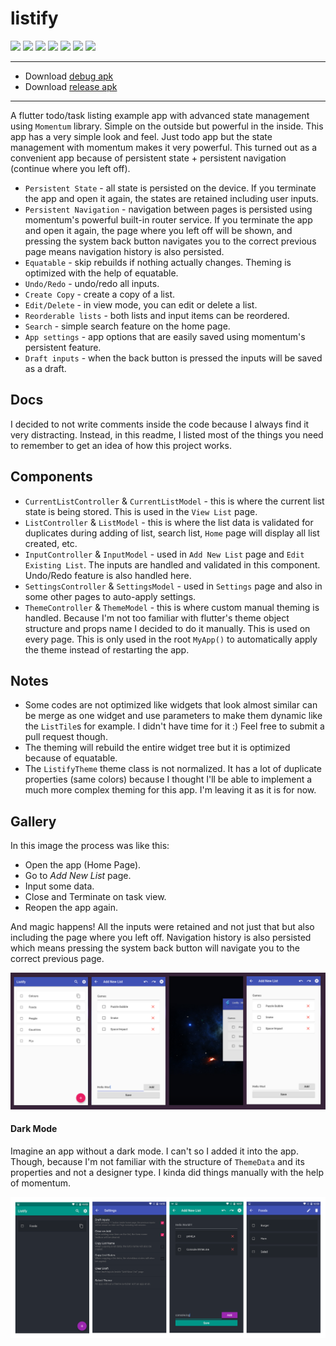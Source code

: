 # listify
<a href="https://flutter.dev/docs/development/tools/sdk/releases" target="_blank"><img src="https://img.shields.io/badge/flutter-1.17.0-blue"></a>
<a href="https://pub.dev/packages/momentum" target="_blank"><img src="https://img.shields.io/badge/momentum-1.1.7-blue"></a>
<a href="https://pub.dev/packages/relative_scale" target="_blank"><img src="https://img.shields.io/badge/relative_scale-1.0.7-blue"></a>
<a href="https://pub.dev/packages/shared_preferences" target="_blank"><img src="https://img.shields.io/badge/shared_preferences-^0.5.7+3-blue"></a>
<a href="https://pub.dev/packages/auto_size_text" target="_blank"><img src="https://img.shields.io/badge/auto_size_text-^2.1.0-blue"></a>
<a href="https://pub.dev/packages/flushbar" target="_blank"><img src="https://img.shields.io/badge/flushbar-^1.10.4-blue"></a>
<a href="https://codemagic.io/apps/5ee250e7c2d47368630a87ea/5ee2546c10f7b765a8b3f636/latest_build" target="_blank"><img src="https://api.codemagic.io/apps/5ee250e7c2d47368630a87ea/5ee2546c10f7b765a8b3f636/status_badge.svg"></a>

---

- Download [debug apk](https://api.codemagic.io/artifacts/8cf54cac-8fc8-4264-a2f4-8271cd04ee3e/0b62a96c-2be2-4a19-ab71-ba4e709a7d76/app-debug.apk)
- Download [release apk](https://api.codemagic.io/artifacts/a6cfd6af-75d5-450e-b505-6d0ebbf7326f/af95b4cb-6834-43b1-9e8f-fe64b12fc766/app-release.apk)

---

A flutter todo/task listing example app with advanced state management using `Momentum` library. Simple on the outside but powerful in the inside. This app has a very simple look and feel. Just todo app but the state management with momentum makes it very powerful. This turned out as a convenient app because of persistent state + persistent navigation (continue where you left off).

- `Persistent State` - all state is persisted on the device. If you terminate the app and open it again, the states are retained including user inputs.
- `Persistent Navigation` - navigation between pages is persisted using momentum's powerful built-in router service. If you terminate the app and open it again, the page where you left off will be shown, and pressing the system back button navigates you to the correct previous page means navigation history is also persisted.
- `Equatable` - skip rebuilds if nothing actually changes. Theming is optimized with the help of equatable.
- `Undo/Redo` - undo/redo all inputs.
- `Create Copy` - create a copy of a list.
- `Edit/Delete` - in view mode, you can edit or delete a list.
- `Reorderable lists` - both lists and input items can be reordered. 
- `Search` - simple search feature on the home page.
- `App settings` - app options that are easily saved using momentum's persistent feature.
- `Draft inputs` - when the back button is pressed the inputs will be saved as a draft.

## Docs

I decided to not write comments inside the code because I always find it very distracting. Instead, in this readme, I listed most of the things you need to remember to get an idea of how this project works.
<!--TODO: link to official momentum docs-->

## Components
- `CurrentListController` & `CurrentListModel` - this is where the current list state is being stored. This is used in the `View List` page.
- `ListController` & `ListModel` - this is where the list data is validated for duplicates during adding of list, search list, `Home` page will display all list created, etc.
- `InputController` & `InputModel` - used in `Add New List` page and `Edit Existing List`. The inputs are handled and validated in this component. Undo/Redo feature is also handled here.
- `SettingsController` & `SettingsModel` - used in `Settings` page and also in some other pages to auto-apply settings.
- `ThemeController` & `ThemeModel` - this is where custom manual theming is handled. Because I'm not too familiar with flutter's theme object structure and props name I decided to do it manually. This is used on every page. This is only used in the root `MyApp()` to automatically apply the theme instead of restarting the app.

## Notes
- Some codes are not optimized like widgets that look almost similar can be merge as one widget and use parameters to make them dynamic like the `ListTile`s for example. I didn't have time for it :) Feel free to submit a pull request though.
- The theming will rebuild the entire widget tree but it is optimized because of equatable.
- The `ListifyTheme` theme class is not normalized. It has a lot of duplicate properties (same colors) because I thought I'll be able to implement a much more complex theming for this app. I'm leaving it as it is for now.

## Gallery
In this image the process was like this:
- Open the app (Home Page).
- Go to *Add New List* page.
- Input some data.
- Close and Terminate on task view.
- Reopen the app again.

And magic happens! All the inputs were retained and not just that but also including the page where you left off. Navigation history is also persisted which means pressing the system back button will navigate you to the correct previous page.

![persistent preview](./gallery/001.png)

#### Dark Mode
Imagine an app without a dark mode. I can't so I added it into the app. Though, because I'm not familiar with the structure of `ThemeData` and its properties and not a designer type. I kinda did things manually with the help of momentum.

![dark mode](./gallery/002.png)